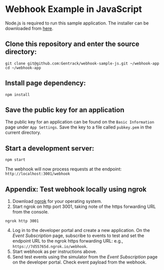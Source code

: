 # Webhook Example in JavaScript
Node.js is required to run this sample application. The installer can be downloaded from [here](https://nodejs.org/en/).
## Clone this repository and enter the source directory:
```
git clone git@github.com:Gentrack/webhook-sample-js.git ~/webhook-app
cd ~/webhook-app

```
## Install page dependency:
```
npm install
```
## Save the public key for an application

The public key for an application can be found on the `Basic Information` page under `App Settings`.
Save the key to a file called `pubkey.pem` in the current directory.

## Start a development server:
```
npm start
```
The webhook will now process requests at the endpoint: `http://localhost:3001/webhook`
## Appendix: Test webhook locally using ngrok
1. Download [ngrok](https://ngrok.com/) for your operating system.
2. Start ngrok on http port 3001, taking note of the https forwarding URL from the console.
```
ngrok http 3001
```
4. Log in to the developer portal and create a new application. On the *Event Subscription* page, subscribe to events to test and set the endpoint URL to the ngrok https forwarding URL: e.g., `https://7d55765d.ngrok.io/webhook`.
5. Start webhook as per instructions above.
6. Send test events using the simulator from the *Event Subscription* page on the developer portal. Check event payload from the webhook.
